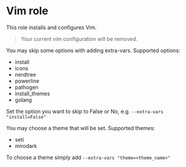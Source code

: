 # Vim role

This role installs and configures Vim.

> Your current vim configuration will be removed.

You may skip some options with adding extra-vars. Supported options:
- install
- icons
- nerdtree
- powerline
- pathogen
- install\_themes
- golang

Set the option you want to skip to False or No, e.g. `--extra-vars "install=False"`

You may choose a theme that will be set. Supported themes:
- seti
- mirodark

To choose a theme simply add `--extra-vars "theme=<theme_name>"`

